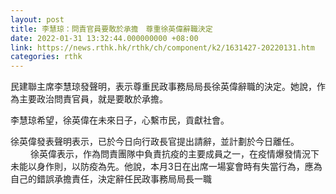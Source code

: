 ```yaml
---
layout: post
title: 李慧琼：問責官員要敢於承擔　尊重徐英偉辭職決定
date: 2022-01-31 13:32:44.000000000 +08:00
link: https://news.rthk.hk/rthk/ch/component/k2/1631427-20220131.htm
categories: rthk
---
```


民建聯主席李慧琼發聲明，表示尊重民政事務局局長徐英偉辭職的決定。她說，作為主要政治問責官員，就是要敢於承擔。

李慧琼希望，徐英偉在未來日子，心繫市民，貢獻社會。

徐英偉發表聲明表示，已於今日向行政長官提出請辭，並計劃於今日離任。
　　 
徐英偉表示，作為問責團隊中負責抗疫的主要成員之一，在疫情爆發情況下未能以身作則，以防疫為先。他說，本月3日在出席一場宴會時有失當行為，應為自己的錯誤承擔責任，決定辭任民政事務局局長一職
